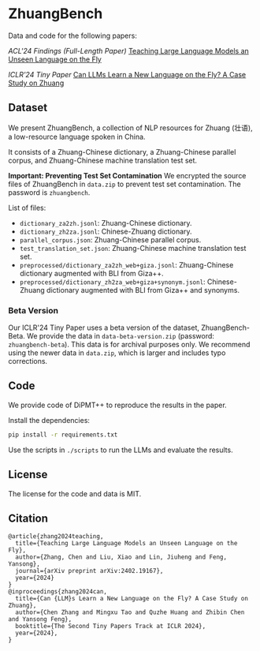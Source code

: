 # ZhuangBench

Data and code for the following papers:

*ACL'24 Findings (Full-Length Paper)* [Teaching Large Language Models an Unseen Language on the Fly](https://arxiv.org/pdf/2402.19167.pdf)

*ICLR'24 Tiny Paper* [Can LLMs Learn a New Language on the Fly? A Case Study on Zhuang](https://openreview.net/pdf?id=GTHD2UnDIb)

## Dataset
We present ZhuangBench, a collection of NLP resources for Zhuang (壮语), a low-resource language spoken in China.

It consists of a Zhuang-Chinese dictionary, a Zhuang-Chinese parallel corpus, and Zhuang-Chinese machine translation test set.


**Important: Preventing Test Set Contamination**
We encrypted the source files of ZhuangBench in `data.zip` to prevent test set contamination. 
The password is `zhuangbench`.

List of files:
* `dictionary_za2zh.jsonl`: Zhuang-Chinese dictionary.
* `dictionary_zh2za.jsonl`: Chinese-Zhuang dictionary.
* `parallel_corpus.json`: Zhuang-Chinese parallel corpus.
* `test_translation_set.json`: Zhuang-Chinese machine translation test set.
* `preprocessed/dictionary_za2zh_web+giza.jsonl`: Zhuang-Chinese dictionary augmented with BLI from Giza++.
* `preprocessed/dictionary_zh2za_web+giza+synonym.jsonl`: Chinese-Zhuang dictionary augmented with BLI from Giza++ and synonyms.


### Beta Version
Our ICLR'24 Tiny Paper uses a beta version of the dataset, ZhuangBench-Beta. We provide the data in `data-beta-version.zip` (password: `zhuangbench-beta`).
This data is for archival purposes only. We recommend using the newer data in `data.zip`, which is larger and includes typo corrections.

## Code
We provide code of DiPMT++ to reproduce the results in the paper.

Install the dependencies:
```bash
pip install -r requirements.txt
```

Use the scripts in `./scripts` to run the LLMs and evaluate the results.



## License
The license for the code and data is MIT. 

## Citation
```
@article{zhang2024teaching,
  title={Teaching Large Language Models an Unseen Language on the Fly},
  author={Zhang, Chen and Liu, Xiao and Lin, Jiuheng and Feng, Yansong},
  journal={arXiv preprint arXiv:2402.19167},
  year={2024}
}
@inproceedings{zhang2024can,
  title={Can {LLM}s Learn a New Language on the Fly? A Case Study on Zhuang},
  author={Chen Zhang and Mingxu Tao and Quzhe Huang and Zhibin Chen and Yansong Feng},
  booktitle={The Second Tiny Papers Track at ICLR 2024},
  year={2024},
}
```

